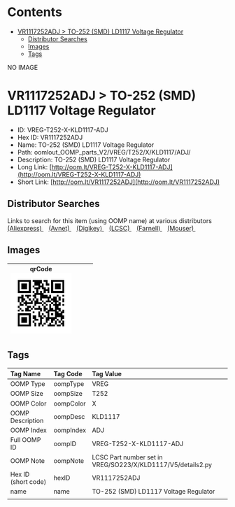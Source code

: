 



Contents
========

* [VR1117252ADJ > TO-252 (SMD) LD1117 Voltage Regulator](#vr1117252adj--to-252-smd-ld1117-voltage-regulator)
	* [Distributor Searches](#distributor-searches)
	* [Images](#images)
	* [Tags](#tags)
  
NO IMAGE  
# VR1117252ADJ > TO-252 (SMD) LD1117 Voltage Regulator

- ID: VREG-T252-X-KLD1117-ADJ
- Hex ID: VR1117252ADJ
- Name: TO-252 (SMD) LD1117 Voltage Regulator
- Path: oomlout_OOMP_parts_V2/VREG/T252/X/KLD1117/ADJ/
- Description: TO-252 (SMD) LD1117 Voltage Regulator
- Long Link: [http://oom.lt/VREG-T252-X-KLD1117-ADJ](http://oom.lt/VREG-T252-X-KLD1117-ADJ)
- Short Link: [http://oom.lt/VR1117252ADJ](http://oom.lt/VR1117252ADJ)

## Distributor Searches
  
Links to search for this item (using OOMP name) at various distributors  
[(Aliexpress) ](https://www.aliexpress.com/wholesale?SearchText=1117TO-252+SMD+LD1117+Voltage+Regulator)&nbsp;&nbsp;&nbsp;[(Avnet) ](https://www.avnet.com/shop/us/search/TO-252+SMD+LD1117+Voltage+Regulator)&nbsp;&nbsp;&nbsp;[(Digikey) ](https://www.digikey.co.uk/en/products/result?s=TO-252+SMD+LD1117+Voltage+Regulator)&nbsp;&nbsp;&nbsp;[(LCSC) ](https://www.lcsc.com/search?q=TO-252+SMD+LD1117+Voltage+Regulator)&nbsp;&nbsp;&nbsp;[(Farnell) ](https://uk.farnell.com/search?st=TO-252+SMD+LD1117+Voltage+Regulator)&nbsp;&nbsp;&nbsp;[(Mouser) ](https://www.mouser.com/c/?q=TO-252+SMD+LD1117+Voltage+Regulator)&nbsp;&nbsp;&nbsp;
## Images
  

|qrCode<br>[![](https://raw.githubusercontent.com/oomlout/oomlout_OOMP_parts_V2/main/VREG/T252/X/KLD1117/ADJ/qrCode_140.png)](https://github.com/oomlout/oomlout_OOMP_parts_V2/tree/main/VREG/T252/X/KLD1117/ADJ/qrCode.png)||||
| :---: | :---: | :---: | :---: |

## Tags
  

|Tag Name|Tag Code|Tag Value|
| :--- | :--- | :--- |
|OOMP Type|oompType|VREG|
|OOMP Size|oompSize|T252|
|OOMP Color|oompColor|X|
|OOMP Description|oompDesc|KLD1117|
|OOMP Index|oompIndex|ADJ|
|Full OOMP ID|oompID|VREG-T252-X-KLD1117-ADJ|
|OOMP Note|oompNote|LCSC Part number set in VREG/SO223/X/KLD1117/V5/details2.py|
|Hex ID (short code)|hexID|VR1117252ADJ|
|name|name|TO-252 (SMD) LD1117 Voltage Regulator|
||||
